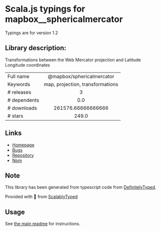 
# Scala.js typings for mapbox__sphericalmercator

Typings are for version 1.2

## Library description:
Transformations between the Web Mercator projection and Latitude Longitude coordinates

|                    |                 |
| ------------------ | :-------------: |
| Full name          | @mapbox/sphericalmercator |
| Keywords           | map, projection, transformations |
| # releases         | 3 |
| # dependents       | 0.0 |
| # downloads        | 261576.66666666666 |
| # stars            | 249.0 |

## Links
- [Homepage](https://github.com/mapbox/sphericalmercator#readme)
- [Bugs](https://github.com/mapbox/sphericalmercator/issues)
- [Repository](https://github.com/mapbox/sphericalmercator)
- [Npm](https://www.npmjs.com/package/%40mapbox%2Fsphericalmercator)
    


## Note
This library has been generated from typescript code from [DefinitelyTyped](https://definitelytyped.org).

Provided with :purple_heart: from [ScalablyTyped](https://github.com/oyvindberg/ScalablyTyped)

## Usage
See [the main readme](../../readme.md) for instructions.


